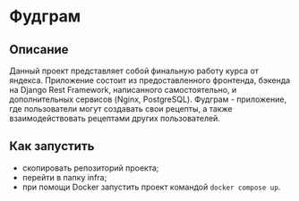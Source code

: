 # Фудграм

## Описание
Данный проект представляет собой финальную работу курса от яндекса. Приложение состоит из предоставленного фронтенда, бэкенда на Django Rest Framework, написанного самостоятельно, и дополнительных сервисов (Nginx, PostgreSQL). Фудграм - приложение, где пользователи могут создавать свои рецепты, а также взаимодействовать рецептами других пользователей.

## Как запустить
- скопировать репозиторий проекта;
- перейти в папку infra;
- при помощи Docker запустить проект командой `docker compose up`.
